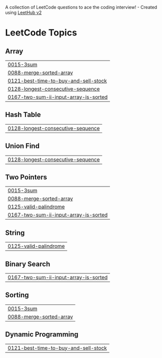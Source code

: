 A collection of LeetCode questions to ace the coding interview! - Created using [LeetHub v2](https://github.com/arunbhardwaj/LeetHub-2.0)
<!---LeetCode Topics Start-->
# LeetCode Topics
## Array
|  |
| ------- |
| [0015-3sum](https://github.com/Vashuki2004/LeetCode_Daily/tree/master/0015-3sum) |
| [0088-merge-sorted-array](https://github.com/Vashuki2004/LeetCode_Daily/tree/master/0088-merge-sorted-array) |
| [0121-best-time-to-buy-and-sell-stock](https://github.com/Vashuki2004/LeetCode_Daily/tree/master/0121-best-time-to-buy-and-sell-stock) |
| [0128-longest-consecutive-sequence](https://github.com/Vashuki2004/LeetCode_Daily/tree/master/0128-longest-consecutive-sequence) |
| [0167-two-sum-ii-input-array-is-sorted](https://github.com/Vashuki2004/LeetCode_Daily/tree/master/0167-two-sum-ii-input-array-is-sorted) |
## Hash Table
|  |
| ------- |
| [0128-longest-consecutive-sequence](https://github.com/Vashuki2004/LeetCode_Daily/tree/master/0128-longest-consecutive-sequence) |
## Union Find
|  |
| ------- |
| [0128-longest-consecutive-sequence](https://github.com/Vashuki2004/LeetCode_Daily/tree/master/0128-longest-consecutive-sequence) |
## Two Pointers
|  |
| ------- |
| [0015-3sum](https://github.com/Vashuki2004/LeetCode_Daily/tree/master/0015-3sum) |
| [0088-merge-sorted-array](https://github.com/Vashuki2004/LeetCode_Daily/tree/master/0088-merge-sorted-array) |
| [0125-valid-palindrome](https://github.com/Vashuki2004/LeetCode_Daily/tree/master/0125-valid-palindrome) |
| [0167-two-sum-ii-input-array-is-sorted](https://github.com/Vashuki2004/LeetCode_Daily/tree/master/0167-two-sum-ii-input-array-is-sorted) |
## String
|  |
| ------- |
| [0125-valid-palindrome](https://github.com/Vashuki2004/LeetCode_Daily/tree/master/0125-valid-palindrome) |
## Binary Search
|  |
| ------- |
| [0167-two-sum-ii-input-array-is-sorted](https://github.com/Vashuki2004/LeetCode_Daily/tree/master/0167-two-sum-ii-input-array-is-sorted) |
## Sorting
|  |
| ------- |
| [0015-3sum](https://github.com/Vashuki2004/LeetCode_Daily/tree/master/0015-3sum) |
| [0088-merge-sorted-array](https://github.com/Vashuki2004/LeetCode_Daily/tree/master/0088-merge-sorted-array) |
## Dynamic Programming
|  |
| ------- |
| [0121-best-time-to-buy-and-sell-stock](https://github.com/Vashuki2004/LeetCode_Daily/tree/master/0121-best-time-to-buy-and-sell-stock) |
<!---LeetCode Topics End-->